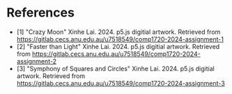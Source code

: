 # References
- [1] "Crazy Moon" Xinhe Lai. 2024. p5.js digitial artwork. Retrieved from https://gitlab.cecs.anu.edu.au/u7518549/comp1720-2024-assignment-1
- [2] "Faster than Light" Xinhe Lai. 2024. p5.js digitial artwork. Retrieved from https://gitlab.cecs.anu.edu.au/u7518549/comp1720-2024-assignment-2
- [3] "Symphony of Squares and Circles" Xinhe Lai. 2024. p5.js digitial artwork. Retrieved from https://gitlab.cecs.anu.edu.au/u7518549/comp1720-2024-assignment-3
